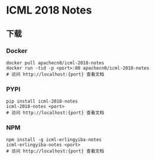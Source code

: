 # ICML 2018 Notes

## 下载

### Docker

```
docker pull apachecn0/icml-2018-notes
docker run -tid -p <port>:80 apachecn0/icml-2018-notes
# 访问 http://localhost:{port} 查看文档
```

### PYPI

```
pip install icml-2018-notes
icml-2018-notes <port>
# 访问 http://localhost:{port} 查看文档
```

### NPM

```
npm install -g icml-erlingyiba-notes
icml-erlingyiba-notes <port>
# 访问 http://localhost:{port} 查看文档
```